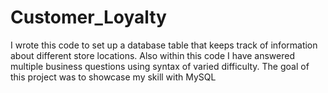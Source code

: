 # Customer_Loyalty
I wrote this code to set up a database table that keeps track of information about different store locations.
Also within this code I have answered multiple business questions using syntax of varied difficulty.
The goal of this project was to showcase my skill with MySQL
